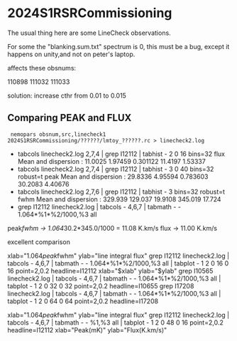 # 2024S1RSRCommissioning

The usual thing here are some LineCheck observations.

For some the "blanking.sum.txt" spectrum is 0, this must be a bug, except
it happens on unity,and not on peter's laptop.

affects these obsnums:

110898
111032
111033

solution:    increase cthr from 0.01 to 0.015

## Comparing PEAK and FLUX


     nemopars obsnum,src,linecheck1 2024S1RSRCommissioning/??????/lmtoy_??????.rc > linecheck2.log 


- tabcols linecheck2.log 2,7,4  | grep I12112 | tabhist - 2 0 16 bins=32
  flux Mean and dispersion  : 11.0025 1.97459 0.301122  11.4197 1.53337
- tabcols linecheck2.log 2,7,4  | grep I12112 | tabhist - 3 0 40 bins=32 robust=t
  peak Mean and dispersion  : 29.8336 4.95594 0.783603  30.2083 4.40676
- tabcols linecheck2.log 2,7,6  | grep I12112 | tabhist - 3 bins=32 robust=t
  fwhm Mean and dispersion  : 329.939 129.037 19.9108   345.019 17.724
- grep I12112 linecheck2.log | tabcols - 4,6,7 | tabmath - - 1.064*%1*%2/1000,%3 all

peak*fwhm -> 1.064*30.2*345.0/1000 =  11.08 K.km/s
flux      -> 11.00 K.km/s

excellent comparison

xlab="1.064*peak*fwhm"
ylab="line integral flux"
grep I12112 linecheck2.log | tabcols - 4,6,7 | tabmath - - 1.064*%1*%2/1000,%3 all | tabplot - 1 2 0 16 0 16 point=2,0.2 headline=I12112 xlab="$xlab" ylab="$ylab"
grep I10565 linecheck2.log | tabcols - 4,6,7 | tabmath - - 1.064*%1*%2/1000,%3 all | tabplot - 1 2 0 32 0 32 point=2,0.2 headline=I10655
grep I17208 linecheck2.log | tabcols - 4,6,7 | tabmath - - 1.064*%1*%2/1000,%3 all | tabplot - 1 2 0 64 0 64 point=2,0.2 headline=I17208

xlab="1.064*peak*fwhm"
ylab="line integral flux"
grep I12112 linecheck2.log | tabcols - 4,6,7 | tabmath - - %1,%3 all | tabplot - 1 2 0 48 0 16 point=2,0.2 headline=I12112 xlab="Peak(mK)" ylab="Flux(K.km/s)"

